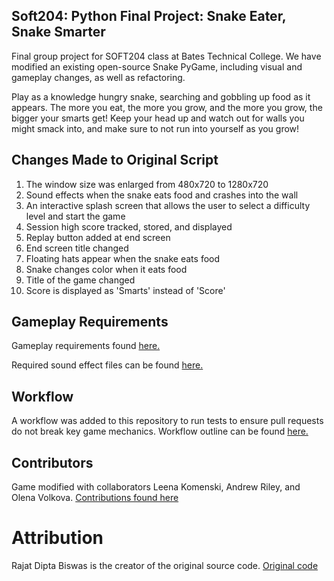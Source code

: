 ## Soft204: Python Final Project: Snake Eater, Snake Smarter
Final group project for SOFT204 class at Bates Technical College. We have modified an existing open-source Snake PyGame, including visual and gameplay changes, as well as refactoring.

Play as a knowledge hungry snake, searching and gobbling up food as it appears. The more you eat, the more you grow, and the more you grow, the bigger your smarts get! Keep your head up and watch out for walls you might smack into, and make sure to not run into yourself as you grow!

## Changes Made to Original Script
1. The window size was enlarged from 480x720 to 1280x720
2. Sound effects when the snake eats food and crashes into the wall
3. An interactive splash screen that allows the user to select a difficulty level and start the game
4. Session high score tracked, stored, and displayed
5. Replay button added at end screen
6. End screen title changed
7. Floating hats appear when the snake eats food
8. Snake changes color when it eats food
9. Title of the game changed
10. Score is displayed as 'Smarts' instead of 'Score'

## Gameplay Requirements
Gameplay requirements found [here.](https://github.com/lkomenski/Soft204-Python-Final-Project--Snake-Game-Mod/blob/main/assets/requirements.txt)

Required sound effect files can be found [here.](https://github.com/lkomenski/Soft204-Python-Final-Project--Snake-Game-Mod/blob/main/assets)

## Workflow  
A workflow was added to this repository to run tests to ensure pull requests do not break key game mechanics.
Workflow outline can be found [here.](https://github.com/lkomenski/Soft204-Python-Final-Project--Snake-Game-Mod/blob/main/.github/WORKFLOW_README.md)

## Contributors
Game modified with collaborators Leena Komenski, Andrew Riley, and Olena Volkova.
[Contributions found here](https://github.com/lkomenski/Soft204-Python-Final-Project--Snake-Game-Mod/graphs/contributors)

# Attribution
Rajat Dipta Biswas is the creator of the original source code.
[Original code](https://github.com/rajatdiptabiswas/snake-pygame/blob/master/Snake%20Game.py)
